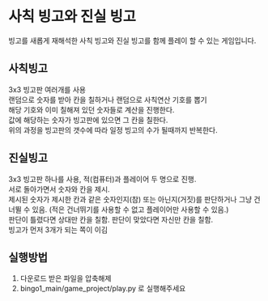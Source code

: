 # 사칙 빙고와 진실 빙고
빙고를 새롭게 재해석한 사칙 빙고와 진실 빙고를 함께 플레이 할 수 있는 게임입니다.
## 사칙빙고
3x3 빙고판 여러개를 사용   
랜덤으로 숫자를 받아 칸을 칠하거나 랜덤으로 사칙연산 기호를 뽑기    
해당 기호와 이미 칠해져 있던 숫자들로 계산을 진행한다.   
값에 해당하는 숫자가 빙고판에 있으면 그 칸을 칠한다.   
위의 과정을 빙고판의 갯수에 따라 일정 빙고의 수가 될때까지 반복한다.   
## 진실빙고
3x3 빙고판 하나를 사용, 적(컴퓨터)과 플레이어 두 명으로 진행.   
서로 돌아가면서 숫자와 칸을 제시.   
제시된 숫자가 제시한 칸과 같은 숫자인지(참) 또는 아닌지(거짓)를 판단하거나 그냥 건너뛸 수 있음. (적은 건너뛰기를 사용할 수 없고 플레이어만 사용할 수 있음.)   
판단이 틀렸다면 상대만 칸을 칠함. 판단이 맞았다면 자신만 칸을 칠함.   
빙고가 먼저 3개가 되는 쪽이 이김
## 실행방법
1. 다운로드 받은 파일을 압축해제
2. bingo1_main/game_project/play.py 로 실행해주세요
